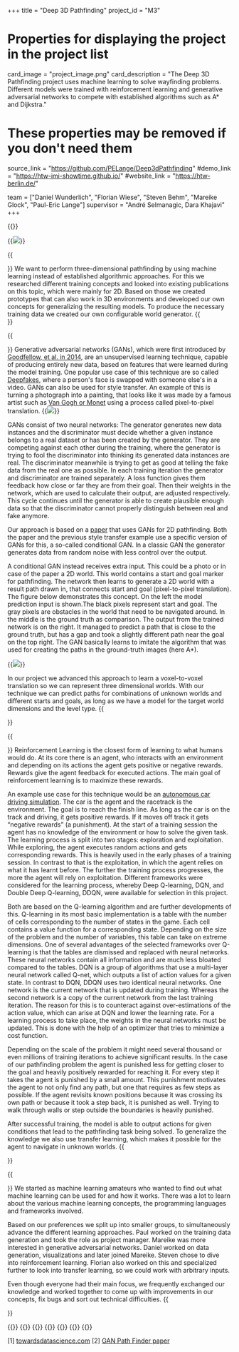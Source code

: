 +++
title = "Deep 3D Pathfinding"
project_id = "M3"

# Properties for displaying the project in the project list
card_image = "project_image.png"
card_description = "The Deep 3D Pathfinding project uses machine learning to solve wayfinding problems. Different models were trained with reinforcement learning and generative adversarial networks to compete with established algorithms such as A* and Dijkstra."

# These properties may be removed if you don't need them
source_link = "https://github.com/PELange/Deep3dPathfinding"
#demo_link = "https://htw-imi-showtime.github.io/"
#website_link = "https://htw-berlin.de/"

team = ["Daniel Wunderlich", "Florian Wiese", "Steven Behm", "Mareike Glock", "Paul-Eric Lange"]
supervisor = "André Selmanagic, Dara Khajavi"
+++

{{<mediathek id="37309d7e8fb35c250f0cffe83233df11">}}

{{<image src="banner.jpg">}}

{{<section title="Our Project">}}
We want to perform three-dimensional pathfinding by using machine learning instead of established algorithmic approaches. For this we researched different training concepts and looked into existing publications on this topic, which were mainly for 2D. 
Based on those we created prototypes that can also work in 3D environments and developed our own concepts for generalizing the resulting models. To produce the necessary training data we created our own configurable world generator.
{{</section >}}

{{<section title="Generative Adversarial Networks">}}
Generative adversarial networks (GANs), which were first introduced by <a href="https://arxiv.org/pdf/1406.2661.pdf" target="_blank">Goodfellow, et al. in 2014</a>, are an unsupervised learning technique, capable of producing entirely new data, based on features that were learned during the model training. One popular use case of this technique are so called <a href="https://medium.com/@lennartfr/deepfakes-and-the-world-of-generative-adversarial-networks-bf6937e70637" target="_blank">Deepfakes</a>, where a person's face is swapped with someone else's in a video. GANs can also be used for style transfer. An example of this is turning a photograph into a painting, that looks like it was made by a famous artist such as <a href="https://towardsdatascience.com/style-transfer-with-gans-on-hd-images-88e8efcf3716" target="_blank">Van Gogh or Monet</a> using a process called pixel-to-pixel translation.
{{<image src="paintings.jpg" caption="Style Transfer with GANs on HD Images [1]">}}

GANs consist of two neural networks: The generator generates new data instances and the discriminator must decide whether a given instance belongs to a real dataset or has been created by the generator. They are competing against each other during the training, where the generator is trying to fool the discriminator into thinking its generated data instances are real. The discriminator meanwhile is trying to get as good at telling the fake data from the real one as possible. In each training iteration the generator and discriminator are trained separately. A loss function gives them feedback how close or far they are from their goal. Then their weights in the network, which are used to calculate their output, are adjusted respectively. This cycle continues until the generator is able to create plausible enough data so that the discriminator cannot properly distinguish between real and fake anymore.

Our approach is based on a <a href="https://arxiv.org/pdf/1908.01499.pdf" target="_blank">paper</a> that uses GANs for 2D pathfinding. Both the paper and the previous style transfer example use a specific version of GANs for this, a so-called conditional GAN. In a classic GAN the generator generates data from random noise with less control over the output. 

A conditional GAN instead receives extra input. This could be a photo or in case of the paper a 2D world. This world contains a start and goal marker for pathfinding. The network then learns to generate a 2D world with a result path drawn in, that connects start and goal (pixel-to-pixel translation). The figure below demonstrates this concept. On the left the model prediction input is shown.The black pixels represent start and goal. The gray pixels are obstacles in the world that need to be navigated around. In the middle is the ground truth as comparison. The output from the trained network is on the right. It managed to predict a path that is close to the ground truth, but has a gap and took a slightly different path near the goal on the top right. The GAN basically learns to imitate the algorithm that was used for creating the paths in the ground-truth images (here A*).

{{<image src="gan_info.jpg" caption="GAN: Input / Ground truth / Output [2]">}}

In our project we advanced this approach to learn a voxel-to-voxel translation so we can represent three dimensional worlds. With our technique we can predict paths for combinations of unknown worlds and different starts and goals, as long as we have a model for the target world dimensions and the level type.
{{</section >}}

{{<section title="Reinforcement learning">}}
Reinforcement Learning is the closest form of learning to what humans would do. At its core there is an agent, who interacts with an environment and depending on its actions the agent gets positive or negative rewards. Rewards give the agent feedback for executed actions. The main goal of reinforcement learning is to maximize these rewards. 

An example use case for this technique would be an <a href="https://youtu.be/ryUEZAMI1DE?t=67" target="_blank">autonomous car driving simulation</a>. The car is the agent and the racetrack is the environment. The goal is to reach the finish line. As long as the car is on the track and driving, it gets positive rewards. If it moves off track it gets “negative rewards” (a punishment). 
At the start of a training session the agent has no knowledge of the environment or how to solve the given task. The learning process is split into two stages: exploration and exploitation. While exploring, the agent executes random actions and gets corresponding rewards. This is heavily used in the early phases of a training session. In contrast to that is the exploitation, in which the agent relies on what it has learnt before. The further the training process progresses, the more the agent will rely on exploitation. 
Different frameworks were considered for the learning process, whereby Deep Q-learning, DQN, and Double Deep Q-learning, DDQN, were available for selection in this project.

Both are based on the Q-learning algorithm and are further developments of this.
Q-learning in its most basic implementation is a table with the number of cells corresponding to the number of states in the game. Each cell contains a value function for a corresponding state. Depending on the size of the problem and the number of variables, this table can take on extreme dimensions. One of several advantages of the selected frameworks over Q-learning is that the tables are dismissed and replaced with neural networks. These neural networks contain all information and are much less bloated compared to the tables. 
DQN is a group of algorithms that use a multi-layer neural network called Q-net, which outputs a list of action values ​​for a given state. In contrast to DQN, DDQN uses two identical neural networks. One network is the current network that is updated during training. Whereas the second network is a copy of the current network from the last training iteration. The reason for this is to counteract against over-estimations of the action value, which can arise at DQN and lower the learning rate. 
For a learning process to take place, the weights in the neural networks must be updated. This is done with the help of an optimizer that tries to minimize a cost function.

Depending on the scale of the problem it might need several thousand or even millions of training iterations to achieve significant results. In the case of our pathfinding problem the agent is punished less for getting closer to the goal and heavily positively rewarded for reaching it. For every step it takes the agent is punished by a small amount. This punishment motivates the agent to not only find any path, but one that requires as few steps as possible. If the agent revisits known positions because it was crossing its own path or because it took a step back, it is punished as well. Trying to walk through walls or step outside the boundaries is heavily punished.

After successful training, the model is able to output actions for given conditions that lead to the pathfinding task being solved. To generalize the knowledge we also use transfer learning, which makes it possible for the agent to navigate in unknown worlds.
{{</section >}}

{{<section title="The Team">}}
We started as machine learning amateurs who wanted to find out what machine learning can be used for and how it works. There was a lot to learn about the various machine learning concepts, the programming languages and frameworks involved.

Based on our preferences we split up into smaller groups, to simultaneously advance the different learning approaches. Paul worked on the training data generation and took the role as project manager. Mareike was more interested in generative adversarial networks.
Daniel worked on data generation, visualizations and later joined Mareike. Steven chose to dive into reinforcement learning. Florian also worked on this and specialized further to look into transfer learning, so we could work with arbitrary inputs.

Even though everyone had their main focus, we frequently exchanged our knowledge and worked together to come up with improvements in our concepts, fix bugs and sort out technical difficulties.
{{</section >}}

{{<gallery>}}
{{<team-member image="daniel.jpg" name="Daniel Wunderlich">}}
{{<team-member image="florian.jpg" name="Florian Wiese">}}
{{<team-member image="steven.jpg" name="Steven Behm">}}
{{<team-member image="mareike.jpg" name="Mareike Glock">}}
{{<team-member image="paul.jpg" name="Paul-Eric Lange">}}
{{</gallery>}}


[1] <a href="https://towardsdatascience.com/style-transfer-with-gans-on-hd-images-88e8efcf3716">towardsdatascience.com</a>
[2] <a href="https://arxiv.org/pdf/1908.01499.pdf">GAN Path Finder paper</a>
